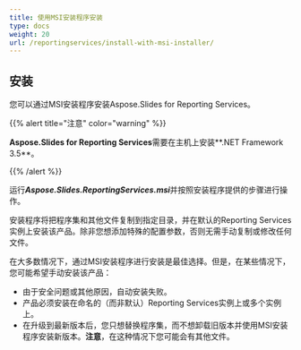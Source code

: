 ```yaml
---
title: 使用MSI安装程序安装
type: docs
weight: 20
url: /reportingservices/install-with-msi-installer/
---
```


## **安装**
您可以通过MSI安装程序安装Aspose.Slides for Reporting Services。

{{% alert title="注意" color="warning" %}} 

**Aspose.Slides for Reporting Services**需要在主机上安装**.NET Framework 3.5**。

{{% /alert %}}

运行***Aspose.Slides.ReportingServices.msi***并按照安装程序提供的步骤进行操作。

安装程序将把程序集和其他文件复制到指定目录，并在默认的Reporting Services实例上安装该产品。除非您想添加特殊的配置参数，否则无需手动复制或修改任何文件。

在大多数情况下，通过MSI安装程序进行安装是最佳选择。但是，在某些情况下，您可能希望手动安装该产品：

- 由于安全问题或其他原因，自动安装失败。
- 产品必须安装在命名的（而非默认）Reporting Services实例上或多个实例上。
- 在升级到最新版本后，您只想替换程序集，而不想卸载旧版本并使用MSI安装程序安装新版本。**注意**，在这种情况下您可能会有其他文件。